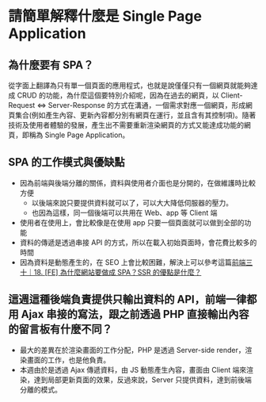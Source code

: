 # 請簡單解釋什麼是 Single Page Application

## 為什麼要有 SPA？

從字面上翻譯為只有單一個頁面的應用程式，也就是說僅僅只有一個網頁就能夠達成 CRUD 的功能，為什麼這個要特別介紹呢，因為在過去的網頁，以 Client-Request <=> Server-Response 的方式在溝通，一個需求對應一個網頁，形成網頁集合(例如產生內容、更新內容都分別有網頁在運行，並且含有其控制項)。隨著技術及使用者體驗的發展，產生出不需要重新渲染網頁的方式又能達成功能的網頁，即稱為 Single Page Application。

## SPA 的工作模式與優缺點

- 因為前端與後端分離的關係，資料與使用者介面也是分開的，在做維護時比較方便
  - 以後端來說只要提供資料就可以了，可以大大降低伺服器的壓力。
  - 也因為這樣，同一個後端可以共用在 Web、app 等 Client 端
- 使用者在使用上，會比較像是在使用 app 只要一個頁面就可以做到全部的功能
- 資料的傳遞是透過串接 API 的方式，所以在載入初始頁面時，會花費比較多的時間
- 因為資料是動態產生的，在 SEO 上會比較困難，解決上可以參考這篇[前端三十｜18. [FE] 為什麼網站要做成 SPA？SSR 的優點是什麼？](https://medium.com/schaoss-blog/%E5%89%8D%E7%AB%AF%E4%B8%89%E5%8D%81-18-fe-%E7%82%BA%E4%BB%80%E9%BA%BC%E7%B6%B2%E7%AB%99%E8%A6%81%E5%81%9A%E6%88%90-spa-ssr-%E7%9A%84%E5%84%AA%E9%BB%9E%E6%98%AF%E4%BB%80%E9%BA%BC-c926145078a4)

## 這週這種後端負責提供只輸出資料的 API，前端一律都用 Ajax 串接的寫法，跟之前透過 PHP 直接輸出內容的留言板有什麼不同？

- 最大的差異在於渲染畫面的工作分配，PHP 是透過 Server-side render，渲染畫面的工作，也是他負責。
- 本週由於是透過 Ajax 傳遞資料，由 JS 動態產生內容，畫面由 Client 端來渲染，達到局部更新頁面的效果，反過來說，Server 只提供資料，達到前後端分離的模式。

